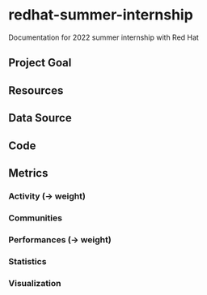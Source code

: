 # redhat-summer-internship
Documentation for 2022 summer internship with Red Hat

## Project Goal

## Resources

## Data Source

## Code

## Metrics
### Activity (-> weight)

### Communities

### Performances (-> weight)

### Statistics

### Visualization